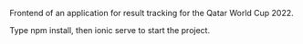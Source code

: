 Frontend of an application for result tracking for the Qatar World Cup 2022. 


Type npm install, then ionic serve to start the project.
